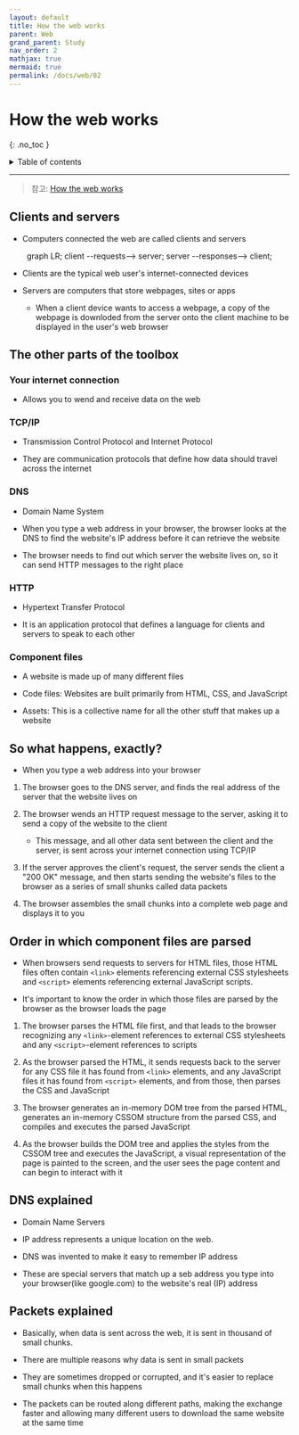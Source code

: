 ```yaml
---
layout: default
title: How the web works
parent: Web
grand_parent: Study
nav_order: 2
mathjax: true
mermaid: true
permalink: /docs/web/02
---
```


# How the web works
{: .no_toc }

<details markdown="block">
  <summary>
	Table of contents
  </summary>
{: .fs-3 .text-delta }
- TOC
{:toc}
</details>

---

> 참고: [How the web works](https://developer.mozilla.org/en-US/docs/Learn/Getting_started_with_the_web/How_the_Web_works)

## Clients and servers

- Computers connected the web are called clients and servers

<center markdown=block>
<div class=mermaid>
graph LR;
	client --requests--> server;
	server --responses--> client;
</div>
</center>

- Clients are the typical web user's internet-connected devices

- Servers are computers that store webpages, sites or apps

	- When a client device wants to access a webpage, a copy of the webpage is downloded from the server onto the client machine to be displayed in the user's web browser

## The other parts of the toolbox

### Your internet connection

- Allows you to wend and receive data on the web

### TCP/IP

- Transmission Control Protocol and Internet Protocol

- They are communication protocols that define how data should travel across the internet

### DNS

- Domain Name System

- When you type a web address in your browser, the browser looks at the DNS to find the website's IP address before it can retrieve the website

- The browser needs to find out which server the website lives on, so it can send HTTP messages to the right place

### HTTP

- Hypertext Transfer Protocol

- It is an application protocol that defines a language for clients and servers to speak to each other

### Component files

- A website is made up of many different files

- Code files: Websites are built primarily from HTML, CSS, and JavaScript

- Assets: This is a collective name for all the other stuff that makes up a website

## So what happens, exactly?

- When you type a web address into your browser

1. The browser goes to the DNS server, and finds the real address of the server that the website lives on


2. The browser wends an HTTP request message to the server, asking it to send a copy of the website to the client

	- This message, and all other data sent between the client and the server, is sent across your internet connection using TCP/IP

3. If the server approves the client's request, the server sends the client a "200 OK" message, and then starts sending the website's files to the browser as a series of small shunks called data packets

4. The browser assembles the small chunks into a complete web page and displays it to you

## Order in which component files are parsed

- When browsers send requests to servers for HTML files, those HTML files often contain `<link>` elements referencing external CSS stylesheets and `<script>` elements referencing external JavaScript scripts.

- It's important to know the order in which those files are parsed by the browser as the browser loads the page

1. The browser parses the HTML file first, and that leads to the browser recognizing any `<link>`-element references to external CSS stylesheets and any `<script>`-element references to scripts

2. As the browser parsed the HTML, it sends requests back to the server for any CSS file it has found from `<link>` elements, and any JavaScript files it has found from `<script>` elements, and from those, then parses the CSS and JavaScript

3. The browser generates an in-memory DOM tree from the parsed HTML, generates an in-memory CSSOM structure from the parsed CSS, and compiles and executes the parsed JavaScript

4. As the browser builds the DOM tree and applies the styles from the CSSOM tree and executes the JavaScript, a visual representation of the page is painted to the screen, and the user sees the page content and can begin to interact with it

## DNS explained

- Domain Name Servers

- IP address represents a unique location on the web.

- DNS was invented to make it easy to remember IP address

- These are special servers that match up a seb address you type into your browser(like google.com) to the website's real (IP) address

## Packets explained

- Basically, when data is sent across the web, it is sent in thousand of small chunks.

- There are multiple reasons why data is sent in small packets

- They are sometimes dropped or corrupted, and it's easier to replace small chunks when this happens

- The packets can be routed along different paths, making the exchange faster and allowing many different users to download the same website at the same time

